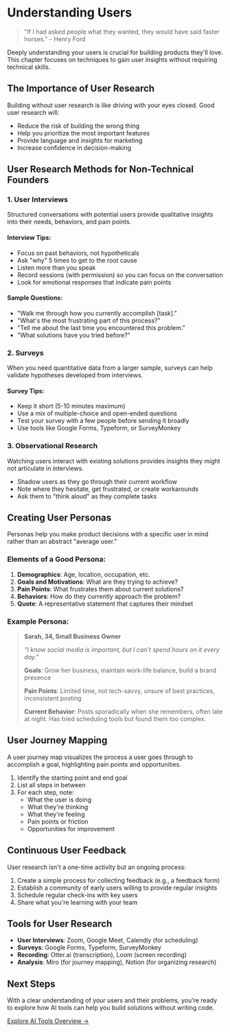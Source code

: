# Understanding Users

> "If I had asked people what they wanted, they would have said faster horses." - Henry Ford

Deeply understanding your users is crucial for building products they'll love. This chapter focuses on techniques to gain user insights without requiring technical skills.

## The Importance of User Research

Building without user research is like driving with your eyes closed. Good user research will:

- Reduce the risk of building the wrong thing
- Help you prioritize the most important features
- Provide language and insights for marketing
- Increase confidence in decision-making

## User Research Methods for Non-Technical Founders

### 1. User Interviews

Structured conversations with potential users provide qualitative insights into their needs, behaviors, and pain points.

#### Interview Tips:

- Focus on past behaviors, not hypotheticals
- Ask "why" 5 times to get to the root cause
- Listen more than you speak
- Record sessions (with permission) so you can focus on the conversation
- Look for emotional responses that indicate pain points

#### Sample Questions:

- "Walk me through how you currently accomplish [task]."
- "What's the most frustrating part of this process?"
- "Tell me about the last time you encountered this problem."
- "What solutions have you tried before?"

### 2. Surveys

When you need quantitative data from a larger sample, surveys can help validate hypotheses developed from interviews.

#### Survey Tips:

- Keep it short (5-10 minutes maximum)
- Use a mix of multiple-choice and open-ended questions
- Test your survey with a few people before sending it broadly
- Use tools like Google Forms, Typeform, or SurveyMonkey

### 3. Observational Research

Watching users interact with existing solutions provides insights they might not articulate in interviews.

- Shadow users as they go through their current workflow
- Note where they hesitate, get frustrated, or create workarounds
- Ask them to "think aloud" as they complete tasks

## Creating User Personas

Personas help you make product decisions with a specific user in mind rather than an abstract "average user."

### Elements of a Good Persona:

1. **Demographics**: Age, location, occupation, etc.
2. **Goals and Motivations**: What are they trying to achieve?
3. **Pain Points**: What frustrates them about current solutions?
4. **Behaviors**: How do they currently approach the problem?
5. **Quote**: A representative statement that captures their mindset

### Example Persona:

> **Sarah, 34, Small Business Owner**
> 
> *"I know social media is important, but I can't spend hours on it every day."*
> 
> **Goals**: Grow her business, maintain work-life balance, build a brand presence
> 
> **Pain Points**: Limited time, not tech-savvy, unsure of best practices, inconsistent posting
> 
> **Current Behavior**: Posts sporadically when she remembers, often late at night. Has tried scheduling tools but found them too complex.

## User Journey Mapping

A user journey map visualizes the process a user goes through to accomplish a goal, highlighting pain points and opportunities.

1. Identify the starting point and end goal
2. List all steps in between
3. For each step, note:
   - What the user is doing
   - What they're thinking
   - What they're feeling
   - Pain points or friction
   - Opportunities for improvement

## Continuous User Feedback

User research isn't a one-time activity but an ongoing process:

1. Create a simple process for collecting feedback (e.g., a feedback form)
2. Establish a community of early users willing to provide regular insights
3. Schedule regular check-ins with key users
4. Share what you're learning with your team

## Tools for User Research

- **User Interviews**: Zoom, Google Meet, Calendly (for scheduling)
- **Surveys**: Google Forms, Typeform, SurveyMonkey
- **Recording**: Otter.ai (transcription), Loom (screen recording)
- **Analysis**: Miro (for journey mapping), Notion (for organizing research)

## Next Steps

With a clear understanding of your users and their problems, you're ready to explore how AI tools can help you build solutions without writing code.

[Explore AI Tools Overview →](/building-with-ai/tools-overview) 
